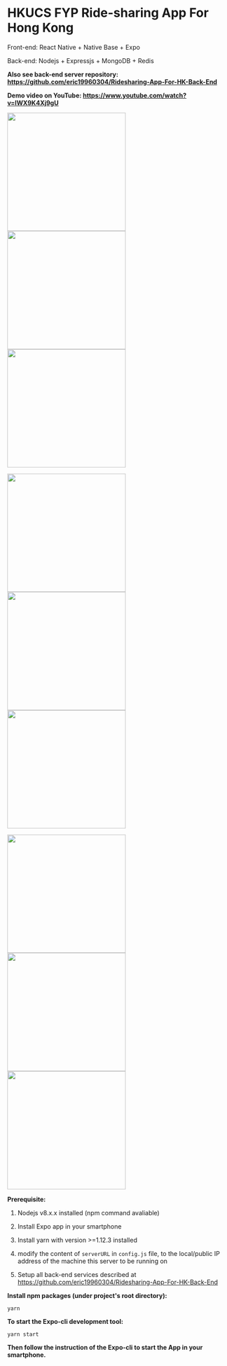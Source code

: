 # HKUCS FYP Ride-sharing App For Hong Kong

Front-end: React Native + Native Base + Expo

Back-end: Nodejs + Expressjs + MongoDB + Redis

**Also see back-end server repository: https://github.com/eric19960304/Ridesharing-App-For-HK-Back-End**

**Demo video on YouTube: https://www.youtube.com/watch?v=lWX9K4Xj9gU**

<img src="https://raw.githubusercontent.com/eric19960304/Ridesharing-App-For-HK/master/assets/demo/1.jpg" width="270"> <img src="https://raw.githubusercontent.com/eric19960304/Ridesharing-App-For-HK/master/assets/demo/2.jpg" width="270"> <img src="https://raw.githubusercontent.com/eric19960304/Ridesharing-App-For-HK/master/assets/demo/3.jpg" width="270">


<img src="https://raw.githubusercontent.com/eric19960304/Ridesharing-App-For-HK/master/assets/demo/4.jpg" width="270"> <img src="https://raw.githubusercontent.com/eric19960304/Ridesharing-App-For-HK/master/assets/demo/5.jpg" width="270"> <img src="https://raw.githubusercontent.com/eric19960304/Ridesharing-App-For-HK/master/assets/demo/6.jpg" width="270">


<img src="https://raw.githubusercontent.com/eric19960304/Ridesharing-App-For-HK/master/assets/demo/7.jpg" width="270"> <img src="https://raw.githubusercontent.com/eric19960304/Ridesharing-App-For-HK/master/assets/demo/8.jpg" width="270"> <img src="https://raw.githubusercontent.com/eric19960304/Ridesharing-App-For-HK/master/assets/demo/9.jpg" width="270">



**Prerequisite:**

1. Nodejs v8.x.x installed (npm command avaliable)

2. Install Expo app in your smartphone

3. Install yarn with version >=1.12.3 installed

4. modify the content of `serverURL` in `config.js` file, to the local/public IP address of the machine this server to be running on

5. Setup all back-end services described at https://github.com/eric19960304/Ridesharing-App-For-HK-Back-End



**Install npm packages (under project's root directory):**

`yarn`


**To start the Expo-cli development tool:**

`yarn start`


**Then follow the instruction of the Expo-cli to start the App in your smartphone.**
